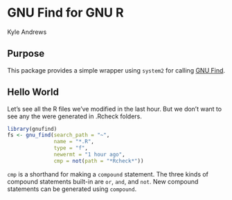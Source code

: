 GNU Find for GNU R
================
Kyle Andrews

## Purpose

This package provides a simple wrapper using `system2` for calling [GNU
Find](https://www.gnu.org/software/findutils/).

## Hello World

Let’s see all the R files we’ve modified in the last hour. But we don’t
want to see any the were generated in .Rcheck folders.

``` r
library(gnufind)
fs <- gnu_find(search_path = "~", 
               name = "*.R", 
               type = "f", 
               newermt = "1 hour ago",
               cmp = not(path = "*Rcheck*"))
```

`cmp` is a shorthand for making a `compound` statement. The three kinds
of compound statements built-in are `or`, `and`, and `not`. New compound
statements can be generated using `compound`.
